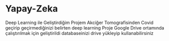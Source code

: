 # Yapay-Zeka
Deep Learning ile Geliştirdiğim Projem
Akciğer Tomografisinden Covid geçirip geçirmediğinizi belirten deep learning
Proje Google Drive ortamında çalıştırılmak için geliştirildi databaseinizi drive yükleyip kullanabilirsiniz

